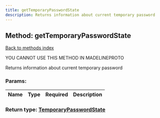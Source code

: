 ```yaml
---
title: getTemporaryPasswordState
description: Returns information about current temporary password
---
```

## Method: getTemporaryPasswordState  
[Back to methods index](index.md)


YOU CANNOT USE THIS METHOD IN MADELINEPROTO


Returns information about current temporary password

### Params:

| Name     |    Type       | Required | Description |
|----------|---------------|----------|-------------|


### Return type: [TemporaryPasswordState](../types/TemporaryPasswordState.md)

